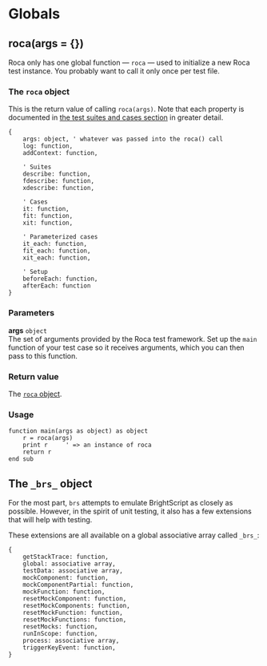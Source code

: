 
# Globals
## roca(args = {})
Roca only has one global function &mdash; `roca` &mdash; used to initialize a new Roca test instance.  You probably want to call it only once per test file.

### The `roca` object
This is the return value of calling `roca(args)`. Note that each property is documented in [the test suites and cases section](api/reference/test-suites-and-cases.md) in greater detail.
```brightscript
{
    args: object, ' whatever was passed into the roca() call
    log: function,
    addContext: function,

    ' Suites
    describe: function,
    fdescribe: function,
    xdescribe: function,

    ' Cases
    it: function,
    fit: function,
    xit: function,

    ' Parameterized cases
    it_each: function,
    fit_each: function,
    xit_each: function,

    ' Setup
    beforeEach: function,
    afterEach: function
}
```

### Parameters 
**args** `object` \
The set of arguments provided by the Roca test framework. Set up the `main` function of your test case so it receives arguments, which you can then pass to this function.

### Return value 
The [`roca` object](#the-roca-object).

### Usage 
```brightscript
function main(args as object) as object
    r = roca(args)
    print r     ' => an instance of roca
    return r
end sub
```

## The `_brs_` object

For the most part, `brs` attempts to emulate BrightScript as closely as possible. However, in the spirit of unit testing, it also has a few extensions that will help with testing.

These extensions are all available on a global associative array called `_brs_`:
```brightscript
{
    getStackTrace: function,
    global: associative array,
    testData: associative array,
    mockComponent: function,
    mockComponentPartial: function,
    mockFunction: function,
    resetMockComponent: function,
    resetMockComponents: function,
    resetMockFunction: function,
    resetMockFunctions: function,
    resetMocks: function,
    runInScope: function,
    process: associative array,
    triggerKeyEvent: function,
}
```
